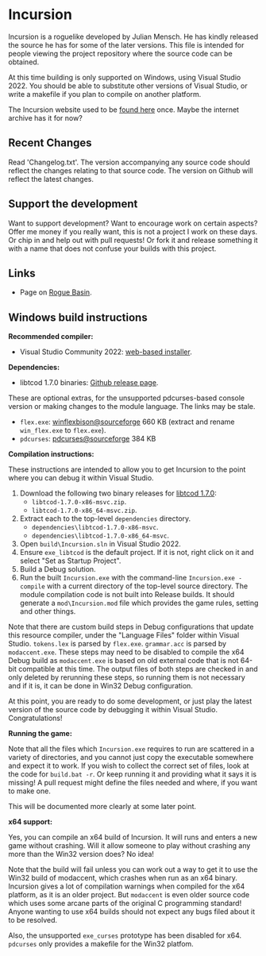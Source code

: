 Incursion
=========

Incursion is a roguelike developed by Julian Mensch.  He has kindly released the source he has for some of the later versions.  This file is intended for people viewing the project repository where the source code can be obtained.

At this time building is only supported on Windows, using Visual Studio 2022.  You should be able to substitute other versions of Visual Studio, or write a makefile if you plan to compile on another platform.

The Incursion website used to be [found here](http://incursion-roguelike.net) once. Maybe the internet archive has it for now?

Recent Changes
--------------

Read 'Changelog.txt'.  The version accompanying any source code should reflect the changes relating to that source code. The version on Github will reflect the latest changes.

Support the development
-----------------------

Want to support development?  Want to encourage work on certain aspects? Offer me money if you really want, this is not a project I work on these days. Or chip in and help out with pull requests! Or fork it and release something it with a name that does not confuse your builds with this project.

Links
-----

 * Page on [Rogue Basin](https://www.roguebasin.com/index.php?title=Incursion).

Windows build instructions
--------------------------

**Recommended compiler:**

  * Visual Studio Community 2022: [web-based installer](https://visualstudio.microsoft.com/downloads/#d-community).

**Dependencies:**

  * libtcod 1.7.0 binaries: [Github release page](https://github.com/libtcod/libtcod/releases/tag/1.7.0).

These are optional extras, for the unsupported pdcurses-based console version or making changes to the module language. The links may be stale.

  * `flex.exe`: [winflexbison@sourceforge](http://sourceforge.net/projects/winflexbison/) 660 KB (extract and rename `win_flex.exe` to `flex.exe`).
  * `pdcurses`: [pdcurses@sourceforge](http://pdcurses.sourceforge.net) 384 KB

**Compilation instructions:**

These instructions are intended to allow you to get Incursion to the point where you can debug it within Visual Studio.

1. Download the following two binary releases for [libtcod 1.7.0](https://github.com/libtcod/libtcod/releases/tag/1.7.0):
   * `libtcod-1.7.0-x86-msvc.zip`.
   * `libtcod-1.7.0-x86_64-msvc.zip`.
2. Extract each to the top-level `dependencies` directory.
   * `dependencies\libtcod-1.7.0-x86-msvc`.
   * `dependencies\libtcod-1.7.0-x86_64-msvc`.
3. Open `build\Incursion.sln` in Visual Studio 2022.
4. Ensure `exe_libtcod` is the default project. If it is not, right click on it and select "Set as Startup Project".
5. Build a Debug solution.
6. Run the built `Incursion.exe` with the command-line `Incursion.exe -compile` with a current directory of the top-level source directory. The module compilation code is not built into Release builds. It should generate a `mod\Incursion.mod` file which provides the game rules, setting and other things.

Note that there are custom build steps in Debug configurations that update this resource compiler, under the "Language Files" folder within Visual Studio. `tokens.lex` is parsed by `flex.exe`. `grammar.acc` is parsed by `modaccent.exe`. These steps may need to be disabled to compile the x64 Debug build as `modaccent.exe` is based on old external code that is not 64-bit compatible at this time. The output files of both steps are checked in and only deleted by rerunning these steps, so running them is not necessary and if it is, it can be done in Win32 Debug configuration.

At this point, you are ready to do some development, or just play the latest version of the source code by debugging it within Visual Studio.  Congratulations!

**Running the game:**

Note that all the files which `Incursion.exe` requires to run are scattered in a variety of directories, and you cannot just copy the executable somewhere and expect it to work.  If you wish to collect the correct set of files, look at the code for `build.bat -r`. Or keep running it and providing what it says it is missing! A pull request might define the files needed and where, if you want to make one.

This will be documented more clearly at some later point.

**x64 support:**

Yes, you can compile an x64 build of Incursion. It will runs and enters a new game without crashing.  Will it allow someone to play without crashing any more than the Win32 version does?  No idea!

Note that the build will fail unless you can work out a way to get it to use the Win32 build of modaccent, which crashes when run as an x64 binary.  Incursion gives a lot of compilation warnings when compiled for the x64 platform, as it is an older project.  But `modaccent` is even older source code which uses some arcane parts of the original C programming standard!  Anyone wanting to use x64 builds should not expect any bugs filed about it to be resolved.

Also, the unsupported `exe_curses` prototype has been disabled for x64.  `pdcurses` only provides a makefile for the Win32 platfom.